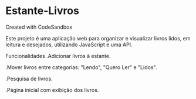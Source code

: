 # Estante-Livros
Created with CodeSandbox

Este projeto é uma aplicação web para organizar e visualizar livros lidos, em leitura e desejados, utilizando JavaScript e uma API.

Funcionalidades
.Adicionar livros à estante.

.Mover livros entre categorias: "Lendo", "Quero Ler" e "Lidos".

.Pesquisa de livros.

.Página inicial com exibição dos livros.
